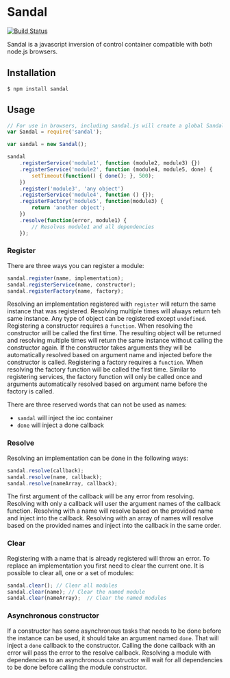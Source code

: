 # Sandal

[![Build Status](https://travis-ci.org/marcusberner/sandal.png?branch=master)](https://travis-ci.org/marcusberner/sandal)

Sandal is a javascript inversion of control container compatible with both node.js browsers.

## Installation

    $ npm install sandal

## Usage

```js
// For use in browsers, including sandal.js will create a global Sandal constructor
var Sandal = require('sandal');

var sandal = new Sandal();

sandal
    .registerService('module1', function (module2, module3) {})
    .registerService('module2', function (module4, module5, done) {
        setTimeout(function() { done(); }, 500);
    })
    .register('module3', 'any object')
    .registerService('module4', function () {});
    .registerFactory('module5', function(module3) {
        return 'another object';
    })
    .resolve(function(error, module1) {
        // Resolves module1 and all dependencies
    });
```

### Register

There are three ways you can register a module:

```js
sandal.register(name, implementation);
sandal.registerService(name, constructor);
sandal.registerFactory(name, factory);
```

Resolving an implementation registered with `register` will return the same instance that was registered. Resolving multiple times will always return teh same instance.
Any type of object can be registered except `undefined`.
Registering a constructor requires a `function`. When resolving the constructor will be called the first time. The resulting object will be returned and resolving multiple times will return the same instance without calling the constructor again.
If the constructor takes arguments they will be automatically resolved based on argument name and injected before the constructor is called.
Registering a factory requires a `function`. When resolving the factory function will be called the first time. Similar to registering services, the factory function will only be called once and arguments automatically resolved based on argument name before the factory is called.

There are three reserved words that can not be used as names:
* `sandal` will inject the ioc container
* `done` will inject a done callback

### Resolve

Resolving an implementation can be done in the following ways:

```js
sandal.resolve(callback);
sandal.resolve(name, callback);
sandal.resolve(nameArray, callback);
```

The first argument of the callback will be any error from resolving.
Resolving with only a callback will user the argument names of the callback function.
Resolving with a name will resolve based on the provided name and inject into the callback.
Resolving with an array of names will resolve based on the provided names and inject into the callback in the same order.

### Clear

Registering with a name that is already registered will throw an error. To replace an implementation you first need to clear the current one. It is possible to clear all, one or a set of modules:

```js
sandal.clear(); // Clear all modules
sandal.clear(name); // Clear the named module
sandal.clear(nameArray);  // Clear the named modules
```

### Asynchronous constructor

If a constructor has some asynchronous tasks that needs to be done before the instance can be used, it should take an argument named `done`.
That will inject a `done` callback to the constructor. Calling the done callback with an error will pass the error to the resolve callback.
Resolving a module with dependencies to an asynchronous constructor will wait for all dependencies to be done before calling the module constructor.
